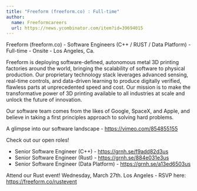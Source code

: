```yaml
---
title: "Freeform (freeform.co) : Full-time"
author:
  name: Freeformcareers
  url: https://news.ycombinator.com/item?id=39694015
---
```

Freeform (freeform.co) - Software Engineers (C++ &#x2F; RUST &#x2F; Data Platform) - Full-time - Onsite - Los Angeles, Ca.

Freeform is deploying software-defined, autonomous metal 3D printing factories around the world, bringing the scalability of software to physical production. Our proprietary technology stack leverages advanced sensing, real-time controls, and data-driven learning to produce digitally verified, flawless parts at unprecedented speed and cost. Our mission is to make the transformative power of 3D printing available to all industries at scale and unlock the future of innovation.

Our software team comes from the likes of Google, SpaceX, and Apple, and believe in taking a first principles approach to solving hard problems.

A glimpse into our software landscape - <a href="https:&#x2F;&#x2F;vimeo.com&#x2F;854855155" rel="nofollow">https:&#x2F;&#x2F;vimeo.com&#x2F;854855155</a>

Check out our open roles!

+ Senior Software Engineer (C++) - <a href="https:&#x2F;&#x2F;grnh.se&#x2F;f9add82d3us" rel="nofollow">https:&#x2F;&#x2F;grnh.se&#x2F;f9add82d3us</a>
+ Senior Software Engineer (Rust) - <a href="https:&#x2F;&#x2F;grnh.se&#x2F;884e031e3us" rel="nofollow">https:&#x2F;&#x2F;grnh.se&#x2F;884e031e3us</a>
+ Senior Software Engineer (Data Platform) - <a href="https:&#x2F;&#x2F;grnh.se&#x2F;a13ed6503us" rel="nofollow">https:&#x2F;&#x2F;grnh.se&#x2F;a13ed6503us</a>

Attend our Rust event! Wednesday, March 27th. Los Angeles - RSVP here: <a href="https:&#x2F;&#x2F;freeform.co&#x2F;rustevent" rel="nofollow">https:&#x2F;&#x2F;freeform.co&#x2F;rustevent</a>
